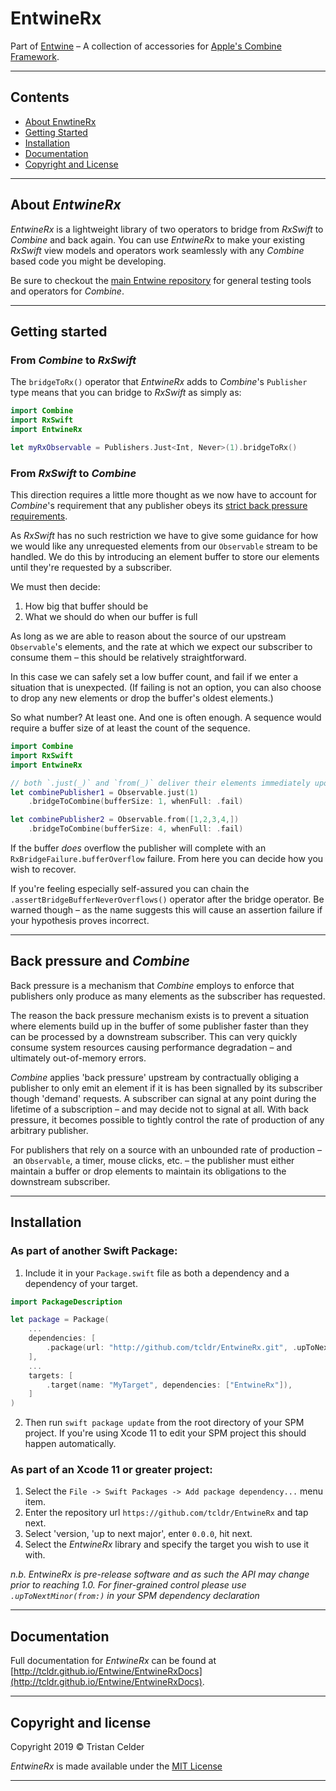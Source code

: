 
# EntwineRx

Part of [Entwine](https://github.com/tcldr/Entwine) – A collection of accessories for [Apple's Combine Framework](https://developer.apple.com/documentation/combine).

---

## Contents
- [About EnwtineRx](#about-entwinerx)
- [Getting Started](#getting-started)
- [Installation](#installation)
- [Documentation](#documentation)
- [Copyright and License](#copyright-and-license)

---

## About _EntwineRx_
_EntwineRx_ is a lightweight library of two operators to bridge from _RxSwift_ to _Combine_ and back again. You can use _EntwineRx_ to make your existing _RxSwift_ view models and operators work seamlessly with any _Combine_ based code you might be developing.

Be sure to checkout the [main Entwine repository](https://github.com/tcldr/Entwine) for general testing tools and operators for _Combine_.

---

## Getting started

### From _Combine_ to _RxSwift_
The `bridgeToRx()` operator that _EntwineRx_ adds to _Combine_'s `Publisher` type means that you can bridge to _RxSwift_ as simply as:

```swift
import Combine
import RxSwift
import EntwineRx

let myRxObservable = Publishers.Just<Int, Never>(1).bridgeToRx()

```
### From _RxSwift_ to _Combine_
This direction requires a little more thought as we now have to account for _Combine_'s requirement that any publisher obeys its [strict back pressure requirements](#backpressure-and-combine).

As _RxSwift_ has no such restriction we have to give some guidance for how we would like any unrequested elements from our `Observable` stream to be handled. We do this by introducing an element buffer to store our elements until they're requested by a subscriber.

We must then decide:
1. How big that buffer should be
2. What we should do when our buffer is full

As long as we are able to reason about the source of our upstream `Observable`'s elements, and the rate at which we expect our subscriber to consume them – this should be relatively straightforward.

In this case we can safely set a low buffer count, and fail if we enter a situation that is unexpected. (If failing is not an option, you can also choose to drop any new elements or drop the buffer's oldest elements.)

So what number? At least one. And one is often enough. A sequence would require a buffer size of at least the count of the sequence.

```swift
import Combine
import RxSwift
import EntwineRx

// both `.just(_)` and `from(_)` deliver their elements immediately upon subscription – we need a buffer!
let combinePublisher1 = Observable.just(1)
    .bridgeToCombine(bufferSize: 1, whenFull: .fail)

let combinePublisher2 = Observable.from([1,2,3,4,])
    .bridgeToCombine(bufferSize: 4, whenFull: .fail)

```
If the buffer _does_ overflow the publisher will complete with an `RxBridgeFailure.bufferOverflow` failure. From here you can decide how you wish to recover.

If you're feeling especially self-assured you can chain the `.assertBridgeBufferNeverOverflows()` operator after the bridge operator. Be warned though – as the name suggests this will cause an assertion failure if your hypothesis proves incorrect.

---

## Back pressure and _Combine_

Back pressure is a mechanism that _Combine_ employs to enforce that publishers only produce as many elements as the subscriber has requested.

The reason the back pressure mechanism exists is to prevent a situation where elements build up in the buffer of some publisher faster than they can be processed by a downstream subscriber. This can very quickly consume system resources causing performance degradation – and ultimately out-of-memory errors.

_Combine_ applies 'back pressure' upstream by contractually obliging a publisher to only emit an element if it is has been signalled by its subscriber though 'demand' requests. A subscriber can signal at any point during the lifetime of a subscription – and may decide not to signal at all. With back pressure, it becomes possible to tightly control the rate of production of any arbitrary publisher.

For publishers that rely on a source with an unbounded rate of production – an `Observable`, a timer, mouse clicks, etc. – the publisher must either maintain a buffer or drop elements to maintain its obligations to the downstream subscriber. 

---

## Installation
### As part of another Swift Package:
1. Include it in your `Package.swift` file as both a dependency and a dependency of your target.

```swift
import PackageDescription

let package = Package(
    ...
    dependencies: [
        .package(url: "http://github.com/tcldr/EntwineRx.git", .upToNextMajor(from: "0.0.0")),
    ],
    ...
    targets: [
        .target(name: "MyTarget", dependencies: ["EntwineRx"]),
    ]
)
```

2. Then run `swift package update` from the root directory of your SPM project. If you're using Xcode 11 to edit your SPM project this should happen automatically.

### As part of an Xcode 11 or greater project:
1. Select the `File -> Swift Packages -> Add package dependency...` menu item.
2. Enter the repository url `https://github.com/tcldr/EntwineRx` and tap next.
3. Select 'version, 'up to next major', enter `0.0.0`, hit next.
4. Select the _EntwineRx_ library and specify the target you wish to use it with.

*n.b. _EntwineRx_ is pre-release software and as such the API may change prior to reaching 1.0. For finer-grained control please use `.upToNextMinor(from:)` in your SPM dependency declaration*

---

## Documentation
Full documentation for _EntwineRx_ can be found at [http://tcldr.github.io/Entwine/EntwineRxDocs](http://tcldr.github.io/Entwine/EntwineRxDocs).

---

## Copyright and license
Copyright 2019 © Tristan Celder

_EntwineRx_ is made available under the [MIT License](http://github.com/tcldr/Entwine/blob/master/LICENSE)

---
